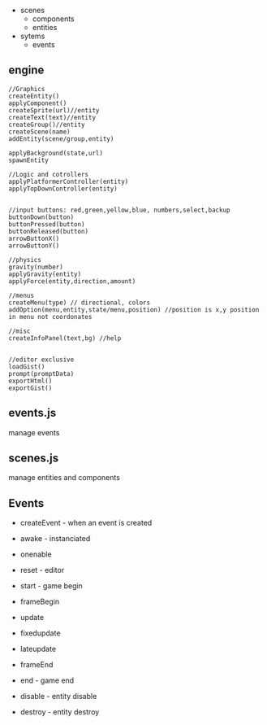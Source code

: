 * scenes
	* components
	* entities
* sytems
	* events

## engine

```
//Graphics 
createEntity()
applyComponent()
createSprite(url)//entity
createText(text)//entity
createGroup()//entity
createScene(name)
addEntity(scene/group,entity)

applyBackground(state,url)
spawnEntity

//Logic and cotrollers
applyPlatformerController(entity)
applyTopDownController(entity)


//input buttons: red,green,yellow,blue, numbers,select,backup
buttonDown(button)
buttonPressed(button)
buttonReleased(button)
arrowButtonX()
arrowButtonY()

//physics
gravity(number)
applyGravity(entity)
applyForce(entity,direction,amount)

//menus
createMenu(type) // directional, colors
addOption(menu,entity,state/menu,position) //position is x,y position in menu not coordonates

//misc
createInfoPanel(text,bg) //help


//editor exclusive
loadGist()
prompt(promptData)
exportHtml()
exportGist()
```
## events.js
manage events

## scenes.js
manage entities and components


## Events
* createEvent - when an event is created

* awake - instanciated
* onenable
* reset - editor
* start - game begin

* frameBegin
* update
* fixedupdate
* lateupdate
* frameEnd

* end - game end
* disable - entity disable
* destroy - entity destroy
